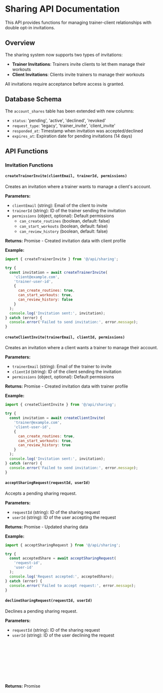 # Sharing API Documentation

This API provides functions for managing trainer-client relationships with double opt-in invitations.

## Overview

The sharing system now supports two types of invitations:
- **Trainer Invitations**: Trainers invite clients to let them manage their workouts
- **Client Invitations**: Clients invite trainers to manage their workouts

All invitations require acceptance before access is granted.

## Database Schema

The `account_shares` table has been extended with new columns:
- `status`: 'pending', 'active', 'declined', 'revoked'
- `request_type`: 'legacy', 'trainer_invite', 'client_invite'
- `responded_at`: Timestamp when invitation was accepted/declined
- `expires_at`: Expiration date for pending invitations (14 days)

## API Functions

### Invitation Functions

#### `createTrainerInvite(clientEmail, trainerId, permissions)`
Creates an invitation where a trainer wants to manage a client's account.

**Parameters:**
- `clientEmail` (string): Email of the client to invite
- `trainerId` (string): ID of the trainer sending the invitation
- `permissions` (object, optional): Default permissions
  - `can_create_routines` (boolean, default: false)
  - `can_start_workouts` (boolean, default: false)
  - `can_review_history` (boolean, default: false)

**Returns:** Promise<object> - Created invitation data with client profile

**Example:**
```javascript
import { createTrainerInvite } from '@/api/sharing';

try {
  const invitation = await createTrainerInvite(
    'client@example.com',
    'trainer-user-id',
    {
      can_create_routines: true,
      can_start_workouts: true,
      can_review_history: false
    }
  );
  console.log('Invitation sent:', invitation);
} catch (error) {
  console.error('Failed to send invitation:', error.message);
}
```

#### `createClientInvite(trainerEmail, clientId, permissions)`
Creates an invitation where a client wants a trainer to manage their account.

**Parameters:**
- `trainerEmail` (string): Email of the trainer to invite
- `clientId` (string): ID of the client sending the invitation
- `permissions` (object, optional): Default permissions

**Returns:** Promise<object> - Created invitation data with trainer profile

**Example:**
```javascript
import { createClientInvite } from '@/api/sharing';

try {
  const invitation = await createClientInvite(
    'trainer@example.com',
    'client-user-id',
    {
      can_create_routines: true,
      can_start_workouts: true,
      can_review_history: true
    }
  );
  console.log('Invitation sent:', invitation);
} catch (error) {
  console.error('Failed to send invitation:', error.message);
}
```

#### `acceptSharingRequest(requestId, userId)`
Accepts a pending sharing request.

**Parameters:**
- `requestId` (string): ID of the sharing request
- `userId` (string): ID of the user accepting the request

**Returns:** Promise<object> - Updated sharing data

**Example:**
```javascript
import { acceptSharingRequest } from '@/api/sharing';

try {
  const acceptedShare = await acceptSharingRequest(
    'request-id',
    'user-id'
  );
  console.log('Request accepted:', acceptedShare);
} catch (error) {
  console.error('Failed to accept request:', error.message);
}
```

#### `declineSharingRequest(requestId, userId)`
Declines a pending sharing request.

**Parameters:**
- `requestId` (string): ID of the sharing request
- `userId` (string): ID of the user declining the request

**Returns:** Promise<object> - Updated sharing data

**Example:**
```javascript
import { declineSharingRequest } from '@/api/sharing';

try {
  const declinedShare = await declineSharingRequest(
    'request-id',
    'user-id'
  );
  console.log('Request declined:', declinedShare);
} catch (error) {
  console.error('Failed to decline request:', error.message);
}
```

#### `getPendingRequests(userId)`
Gets all pending sharing requests for a user.

**Parameters:**
- `userId` (string): ID of the user

**Returns:** Promise<Array> - Array of pending requests

**Example:**
```javascript
import { getPendingRequests } from '@/api/sharing';

try {
  const pendingRequests = await getPendingRequests('user-id');
  console.log('Pending requests:', pendingRequests);
} catch (error) {
  console.error('Failed to fetch requests:', error.message);
}
```

#### `getPendingRequestCount(userId)`
Gets the count of pending requests for notification badges.

**Parameters:**
- `userId` (string): ID of the user

**Returns:** Promise<number> - Count of pending requests

**Example:**
```javascript
import { getPendingRequestCount } from '@/api/sharing';

try {
  const count = await getPendingRequestCount('user-id');
  console.log('Pending requests count:', count);
} catch (error) {
  console.error('Failed to fetch count:', error.message);
}
```

### Legacy Sharing Functions

These functions maintain backward compatibility with the existing sharing system.

#### `createLegacyShare(shareData)`
Creates an immediate share without invitation (legacy behavior).

#### `updateSharePermissions(shareId, permissions)`
Updates permissions for an existing share.

#### `revokeShare(shareId)`
Revokes a share (soft delete).

#### `getOwnedShares(userId)`
Gets shares where the user is the owner.

#### `getDelegateShares(userId)`
Gets shares where the user is the delegate.

#### `canManageAccount(managerId, clientId)`
Checks if a user can manage another user's account.

#### `getAllSharingRelationships(userId)`
Gets all sharing relationships for a user (owned, delegated, and pending).

## Error Handling

All functions throw errors with descriptive messages:
- "No user found with that email address"
- "You cannot invite yourself"
- "A pending invitation already exists"
- "Access already shared with this user"
- "This invitation has expired"
- "Request not found or you don't have permission to accept it"

## Usage in React Components

```javascript
import { 
  createTrainerInvite, 
  getPendingRequests, 
  acceptSharingRequest 
} from '@/api/sharing';

// In a React component
const handleSendInvitation = async () => {
  try {
    await createTrainerInvite(email, userId, permissions);
    toast.success('Invitation sent successfully');
  } catch (error) {
    toast.error(error.message);
  }
};

const handleAcceptRequest = async (requestId) => {
  try {
    await acceptSharingRequest(requestId, userId);
    toast.success('Request accepted');
    // Refresh the requests list
    refetchRequests();
  } catch (error) {
    toast.error(error.message);
  }
};
```

## Migration Notes

- Existing shares automatically get `status: 'active'` and `request_type: 'legacy'`
- The `revoked_at` column is still supported for backward compatibility
- New invitations expire after 14 days if not responded to
- Expired invitations are automatically marked as 'declined'
